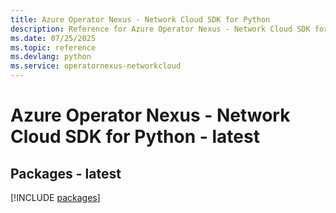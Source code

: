 ```yaml
---
title: Azure Operator Nexus - Network Cloud SDK for Python
description: Reference for Azure Operator Nexus - Network Cloud SDK for Python
ms.date: 07/25/2025
ms.topic: reference
ms.devlang: python
ms.service: operatornexus-networkcloud
---
```

# Azure Operator Nexus - Network Cloud SDK for Python - latest
## Packages - latest
[!INCLUDE [packages](operator-nexus---network-cloud-index.md)]